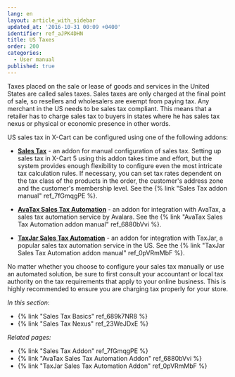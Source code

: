 ```yaml
---
lang: en
layout: article_with_sidebar
updated_at: '2016-10-31 00:09 +0400'
identifier: ref_aJPK4DHN
title: US Taxes
order: 200
categories:
  - User manual
published: true
---
```

Taxes placed on the sale or lease of goods and services in the United States are called sales taxes. Sales taxes are only charged at the final point of sale, so resellers and wholesalers are exempt from paying tax. Any merchant in the US needs to be sales tax compliant. This means that a retailer has to charge sales tax to buyers in states where he has sales tax nexus or physical or economic presence in other words.

US sales tax in X-Cart can be configured using one of the following addons:

   * **[Sales Tax](https://market.x-cart.com/addons/sales-tax.html)** - an addon for manual configuration of sales tax. Setting up sales tax in X-Cart 5 using this addon takes time and effort, but the system provides enough flexibility to configure even the most intricate tax calculation rules. If necessary, you can set tax rates dependent on the tax class of the products in the order, the customer's address zone and the customer's membership level.
See the {% link "Sales Tax addon manual" ref_7fGmqgPE %}.
   
   * **[AvaTax Sales Tax Automation](https://market.x-cart.com/addons/avatax-sales-tax-automation.html)** - an addon for integration with AvaTax, a sales tax automation service by Avalara. See the {% link "AvaTax Sales Tax Automation addon manual" ref_6880bVvi %}. 
   
   * **[TaxJar Sales Tax Automation](https://market.x-cart.com/addons/taxjar-sales-tax-automation.html)** - an addon for integration with TaxJar, a popular sales tax automation service in the US. See the {% link "TaxJar Sales Tax Automation addon manual" ref_0pVRmMbF %}.

No matter whether you choose to configure your sales tax manually or use an automated solution, be sure to first consult your accountant or local tax authority on the tax requirements that apply to your online business. This is highly recommended to ensure you are charging tax properly for your store.

_In this section_:

*  {% link "Sales Tax Basics" ref_689k7NR8 %}
*  {% link "Sales Tax Nexus" ref_23WeJDxE %}

_Related pages:_

*  {% link "Sales Tax Addon" ref_7fGmqgPE %}
*  {% link "AvaTax Sales Tax Automation Addon" ref_6880bVvi %}
*  {% link "TaxJar Sales Tax Automation Addon" ref_0pVRmMbF %}
